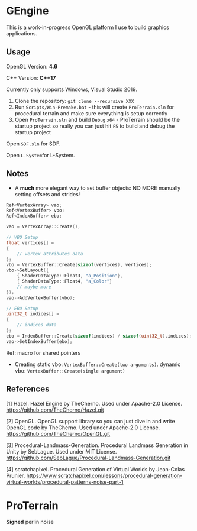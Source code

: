 # GEngine 

This is a work-in-progress OpenGL platform I use to build graphics applications. 

## Usage

OpenGL Version: **4.6**

C++ Version: **C++17**

Currently only supports Windows, Visual Studio 2019. 

1. Clone the repository: `git clone --recursive XXX`
2. Run `Scripts/Win-Premake.bat` - this will create `ProTerrain.sln` for procedural terrain and make sure everything is setup correctly
3. Open `ProTerrain.sln` and build `Debug` `x64` - ProTerrain should be the startup project so really you can just hit `F5` to build and debug the startup project

Open `SDF.sln` for SDF.

Open `L-System`for L-System.

## Notes

- A **much** more elegant way to set buffer objects: NO MORE manually setting offsets and strides! 
```c++
Ref<VertexArray> vao;
Ref<VertexBuffer> vbo;
Ref<IndexBuffer> ebo;

vao = VertexArray::Create();

// VBO Setup
float vertices[] = 
{ 
    // vertex attributes data 
};
vbo = VertexBuffer::Create(sizeof(vertices), vertices);
vbo->SetLayout({
    { ShaderDataType::Float3, "a_Position"},
    { ShaderDataType::Float4, "a_Color"}
    // maybe more
});
vao->AddVertexBuffer(vbo);

// EBO Setup
uint32_t indices[] = 
{ 
    // indices data
};
ebo = IndexBuffer::Create(sizeof(indices) / sizeof(uint32_t),indices);
vao->SetIndexBuffer(ebo);
```

Ref: macro for shared pointers

- Creating static vbo: `VertexBuffer::Create(two arguments)`. dynamic vbo: `VertexBuffer::Create(single argument)`


## References

[1] Hazel. Hazel Engine by TheCherno. 
    Used under Apache-2.0 License.
    https://github.com/TheCherno/Hazel.git

[2] OpenGL. OpenGL support library so you can just dive in and write OpenGL code by TheCherno.
    Used under Apache-2.0 License.
    https://github.com/TheCherno/OpenGL.git

[3] Procedural-Landmass-Generation. Procedural Landmass Generation in Unity by SebLague.
    Used under MIT License.
    https://github.com/SebLague/Procedural-Landmass-Generation.git

[4] scratchapixel. Procedural Generation of Virtual Worlds by Jean-Colas Prunier.
    https://www.scratchapixel.com/lessons/procedural-generation-virtual-worlds/procedural-patterns-noise-part-1


# ProTerrain

**Signed** perlin noise



